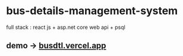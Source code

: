 # bus-details-management-system
full stack : react js + asp.net core web api + psql

## demo -> <a href="http://busdetail.vercel.app">busdtl.vercel.app</a>
